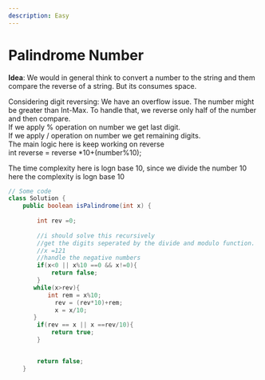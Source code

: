 ```yaml
---
description: Easy
---
```


# Palindrome Number

**Idea**: We would in general think to convert a number to the string and them compare the reverse of a string. But its consumes space.

Considering digit reversing: We have an overflow issue. The number might be greater than Int-Max. To handle that, we reverse only half of the number and then compare. \
If we apply % operation on number we get last digit.\
If we apply / operation on number we get remaining digits.\
The main logic here is keep working on reverse\
int reverse = reverse \*10+(number%10);

The time complexity here is logn base 10, since we divide the number 10 here the complexity is logn base 10

```java
// Some code
class Solution {
    public boolean isPalindrome(int x) {
      
        int rev =0;
          
        //i should solve this recursively 
        //get the digits seperated by the divide and modulo function.
        //x =121
        //handle the negative numbers
        if(x<0 || x%10 ==0 && x!=0){
            return false;
        }
       while(x>rev){
           int rem = x%10;
             rev = (rev*10)+rem;
             x = x/10;
       }
        if(rev == x || x ==rev/10){
            return true;
        }


        return false;
    }
```
